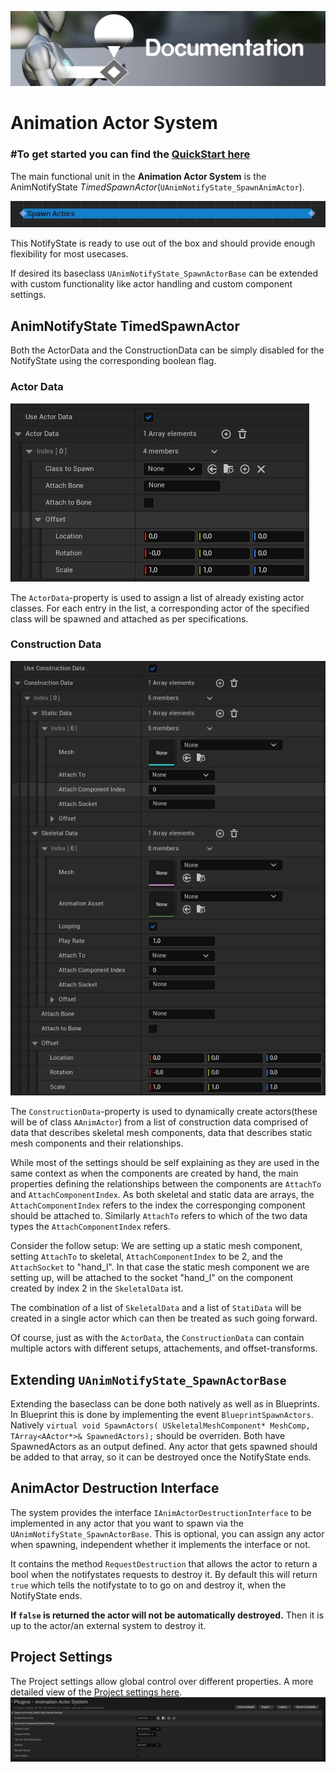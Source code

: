 ![Banner](ressources/banner_Documentation.png)




# Animation Actor System
### #To get started you can find the [QuickStart here](QuickStart.md)

The main functional unit in the **Animation Actor System** is the AnimNotifyState _TimedSpawnActor_(`UAnimNotifyState_SpawnAnimActor`).

![Image of the NotifyState](ressources/notifyState.jpg)


This NotifyState is ready to use out of the box and should provide enough flexibility for most usecases.

If desired its baseclass `UAnimNotifyState_SpawnActorBase` can be extended with custom functionality like actor handling and custom component settings.

## AnimNotifyState TimedSpawnActor

Both the ActorData and the ConstructionData can be simply disabled for the NotifyState using the corresponding boolean flag.

### Actor Data
![Image of the NotifyState](ressources/actorData.jpg)

The `ActorData`-property is used to assign a list of already existing actor classes.
For each entry in the list, a corresponding actor of the specified class will be spawned and attached as per specifications.

### Construction Data
![Image of the NotifyState](ressources/constructionData.jpg)

The `ConstructionData`-property is used to dynamically create actors(these will be of class `AAnimActor`) from a list of construction data
comprised of data that describes skeletal mesh components, data that describes static mesh components and their relationships.

While most of the settings should be self explaining as they are used in the same context as when the components are created by hand,
the main properties defining the relationships between the components are `AttachTo` and `AttachComponentIndex`.
As both skeletal and static data are arrays, the `AttachComponentIndex` refers to the index the corresponging component should be attached to.
Similarly `AttachTo` refers to which of the two data types the `AttachComponentIndex` refers.

Consider the follow setup:
We are setting up a static mesh component, setting `AttachTo` to skeletal, `AttachComponentIndex` to be 2, and the `AttachSocket` to "hand_l".
In that case the static mesh component we are setting up, will be attached to the socket "hand_l" on the component created by index 2 in the `SkeletalData` ist.

The combination of a list of `SkeletalData` and a list of `StatiData` will be created in a single actor which can then be treated as such going forward.

Of course, just as with the `ActorData`, the `ConstructionData` can contain multiple actors with different setups, attachements, and offset-transforms.

## Extending `UAnimNotifyState_SpawnActorBase`

Extending the baseclass can be done both natively as well as in Blueprints.
In Blueprint this is done by implementing the event `BlueprintSpawnActors`.
Natively `virtual void SpawnActors(
USkeletalMeshComponent* MeshComp, TArray<AActor*>& SpawnedActors);` should be overriden.
Both have SpawnedActors as an output defined. Any actor that gets spawned should be added to that array, so it can be destroyed once the NotifyState ends.

## AnimActor Destruction Interface

The system provides the interface `IAnimActorDestructionInterface` to be implemented in any actor that you want to spawn via the `UAnimNotifyState_SpawnActorBase`.
This is optional, you can assign any actor when spawning, independent whether it implements the interface or not.

It contains the method `RequestDestruction` that allows the actor to return a bool when the notifystates requests to destroy it.
By default this will return `true` which tells the notifystate to to go on and destroy it, when the NotifyState ends.

**If `false` is returned the actor will not be automatically destroyed.** Then it is up to the actor/an external system to destroy it.

## Project Settings
The Project settings allow global control over different properties.
A more detailed view of the [Project settings here](ProjectSettings.md).
![Image of the NotifyState](ressources/projectSettings.jpg)
